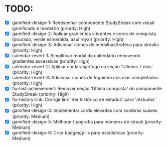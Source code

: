 # TODO:

- [x] gamified-design-1: Redesenhar componente StudyStreak com visual gamificado e moderno (priority: High)
- [x] gamified-design-2: Aplicar gradientes vibrantes e cores de conquista (dourado, verde esmeralda, azul royal) (priority: High)
- [x] gamified-design-3: Adicionar ícones de medalhas/troféus para streaks (priority: High)
- [x] calendar-revert-1: Simplificar modal do calendário removendo gradientes excessivos (priority: High)
- [x] calendar-revert-2: Aplicar cor laranja/fogo na seção 'Últimos 7 dias' (priority: High)
- [x] calendar-revert-3: Adicionar ícones de foguinho nos dias completados (priority: High)
- [x] fix-last-achievement: Remover seção 'Última conquista' do componente StudyStreak (priority: High)
- [x] fix-history-link: Corrigir link 'Ver histórico de estudos' para '/estudos' (priority: High)
- [x] gamified-design-4: Implementar cards elevados com sombras suaves (priority: Medium)
- [x] gamified-design-5: Melhorar tipografia para números de streak (priority: Medium)
- [x] gamified-design-6: Criar badges/pills para estatísticas (priority: Medium)
